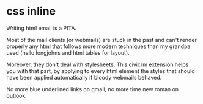 css inline
======================

Writing html email is a PITA. 

Most of the mail clients (or webmails) are stuck in the past and can't render properly any html that follows more modern techniques than my grandpa used (hello longjohns and html tables for layout).

Moreover, they don't deal with stylesheets. 
This civicrm extension helps you with that part, by applying to every html element the styles that should have been applied automatically if bloody webmails behaved.

No more blue underlined links on gmail, no more time new roman on outlook.
